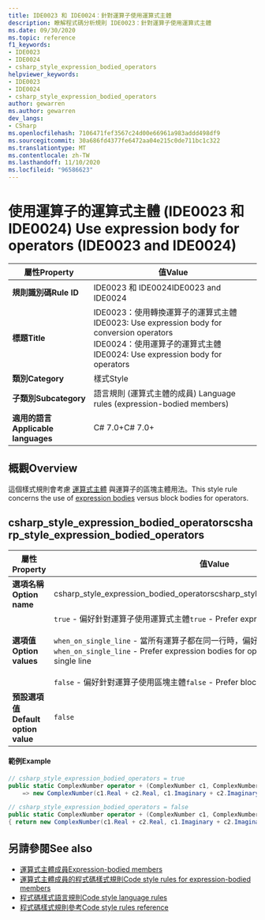 ```yaml
---
title: IDE0023 和 IDE0024：針對運算子使用運算式主體
description: 瞭解程式碼分析規則 IDE0023：針對運算子使用運算式主體
ms.date: 09/30/2020
ms.topic: reference
f1_keywords:
- IDE0023
- IDE0024
- csharp_style_expression_bodied_operators
helpviewer_keywords:
- IDE0023
- IDE0024
- csharp_style_expression_bodied_operators
author: gewarren
ms.author: gewarren
dev_langs:
- CSharp
ms.openlocfilehash: 7106471fef3567c24d00e66961a983addd498df9
ms.sourcegitcommit: 30a686fd4377fe6472aa04e215c0de711bc1c322
ms.translationtype: MT
ms.contentlocale: zh-TW
ms.lasthandoff: 11/10/2020
ms.locfileid: "96586623"
---
```

# <a name="use-expression-body-for-operators-ide0023-and-ide0024"></a><span data-ttu-id="4da8d-103">使用運算子的運算式主體 (IDE0023 和 IDE0024) </span><span class="sxs-lookup"><span data-stu-id="4da8d-103">Use expression body for operators (IDE0023 and IDE0024)</span></span>

|<span data-ttu-id="4da8d-104">屬性</span><span class="sxs-lookup"><span data-stu-id="4da8d-104">Property</span></span>|<span data-ttu-id="4da8d-105">值</span><span class="sxs-lookup"><span data-stu-id="4da8d-105">Value</span></span>|
|-|-|
| <span data-ttu-id="4da8d-106">**規則識別碼**</span><span class="sxs-lookup"><span data-stu-id="4da8d-106">**Rule ID**</span></span> | <span data-ttu-id="4da8d-107">IDE0023 和 IDE0024</span><span class="sxs-lookup"><span data-stu-id="4da8d-107">IDE0023 and IDE0024</span></span> |
| <span data-ttu-id="4da8d-108">**標題**</span><span class="sxs-lookup"><span data-stu-id="4da8d-108">**Title**</span></span> | <span data-ttu-id="4da8d-109">IDE0023：使用轉換運算子的運算式主體</span><span class="sxs-lookup"><span data-stu-id="4da8d-109">IDE0023: Use expression body for conversion operators</span></span><br/> <span data-ttu-id="4da8d-110">IDE0024：使用運算子的運算式主體</span><span class="sxs-lookup"><span data-stu-id="4da8d-110">IDE0024: Use expression body for operators</span></span> |
| <span data-ttu-id="4da8d-111">**類別**</span><span class="sxs-lookup"><span data-stu-id="4da8d-111">**Category**</span></span> | <span data-ttu-id="4da8d-112">樣式</span><span class="sxs-lookup"><span data-stu-id="4da8d-112">Style</span></span> |
| <span data-ttu-id="4da8d-113">**子類別**</span><span class="sxs-lookup"><span data-stu-id="4da8d-113">**Subcategory**</span></span> | <span data-ttu-id="4da8d-114">語言規則 (運算式主體的成員) </span><span class="sxs-lookup"><span data-stu-id="4da8d-114">Language rules (expression-bodied members)</span></span> |
| <span data-ttu-id="4da8d-115">**適用的語言**</span><span class="sxs-lookup"><span data-stu-id="4da8d-115">**Applicable languages**</span></span> | <span data-ttu-id="4da8d-116">C# 7.0+</span><span class="sxs-lookup"><span data-stu-id="4da8d-116">C# 7.0+</span></span> |

## <a name="overview"></a><span data-ttu-id="4da8d-117">概觀</span><span class="sxs-lookup"><span data-stu-id="4da8d-117">Overview</span></span>

<span data-ttu-id="4da8d-118">這個樣式規則會考慮 [運算式主體](../../../csharp/programming-guide/statements-expressions-operators/expression-bodied-members.md) 與運算子的區塊主體用法。</span><span class="sxs-lookup"><span data-stu-id="4da8d-118">This style rule concerns the use of [expression bodies](../../../csharp/programming-guide/statements-expressions-operators/expression-bodied-members.md) versus block bodies for operators.</span></span>

## <a name="csharp_style_expression_bodied_operators"></a><span data-ttu-id="4da8d-119">csharp_style_expression_bodied_operators</span><span class="sxs-lookup"><span data-stu-id="4da8d-119">csharp_style_expression_bodied_operators</span></span>

|<span data-ttu-id="4da8d-120">屬性</span><span class="sxs-lookup"><span data-stu-id="4da8d-120">Property</span></span>|<span data-ttu-id="4da8d-121">值</span><span class="sxs-lookup"><span data-stu-id="4da8d-121">Value</span></span>|
|-|-|
| <span data-ttu-id="4da8d-122">**選項名稱**</span><span class="sxs-lookup"><span data-stu-id="4da8d-122">**Option name**</span></span> | <span data-ttu-id="4da8d-123">csharp_style_expression_bodied_operators</span><span class="sxs-lookup"><span data-stu-id="4da8d-123">csharp_style_expression_bodied_operators</span></span>
| <span data-ttu-id="4da8d-124">**選項值**</span><span class="sxs-lookup"><span data-stu-id="4da8d-124">**Option values**</span></span> | <span data-ttu-id="4da8d-125">`true` - 偏好針對運算子使用運算式主體</span><span class="sxs-lookup"><span data-stu-id="4da8d-125">`true` - Prefer expression bodies for operators</span></span><br /><br /><span data-ttu-id="4da8d-126">`when_on_single_line` - 當所有運算子都在同一行時，偏好針對運算子使用運算式主體</span><span class="sxs-lookup"><span data-stu-id="4da8d-126">`when_on_single_line` - Prefer expression bodies for operators when they will be a single line</span></span><br /><br /><span data-ttu-id="4da8d-127">`false` - 偏好針對運算子使用區塊主體</span><span class="sxs-lookup"><span data-stu-id="4da8d-127">`false` - Prefer block bodies for operators</span></span> |
| <span data-ttu-id="4da8d-128">**預設選項值**</span><span class="sxs-lookup"><span data-stu-id="4da8d-128">**Default option value**</span></span> | `false` |

#### <a name="example"></a><span data-ttu-id="4da8d-129">範例</span><span class="sxs-lookup"><span data-stu-id="4da8d-129">Example</span></span>

```csharp
// csharp_style_expression_bodied_operators = true
public static ComplexNumber operator + (ComplexNumber c1, ComplexNumber c2)
    => new ComplexNumber(c1.Real + c2.Real, c1.Imaginary + c2.Imaginary);

// csharp_style_expression_bodied_operators = false
public static ComplexNumber operator + (ComplexNumber c1, ComplexNumber c2)
{ return new ComplexNumber(c1.Real + c2.Real, c1.Imaginary + c2.Imaginary); }
```

## <a name="see-also"></a><span data-ttu-id="4da8d-130">另請參閱</span><span class="sxs-lookup"><span data-stu-id="4da8d-130">See also</span></span>

- [<span data-ttu-id="4da8d-131">運算式主體成員</span><span class="sxs-lookup"><span data-stu-id="4da8d-131">Expression-bodied members</span></span>](../../../csharp/programming-guide/statements-expressions-operators/expression-bodied-members.md)
- [<span data-ttu-id="4da8d-132">運算式主體成員的程式碼樣式規則</span><span class="sxs-lookup"><span data-stu-id="4da8d-132">Code style rules for expression-bodied members</span></span>](expression-bodied-members.md)
- [<span data-ttu-id="4da8d-133">程式碼樣式語言規則</span><span class="sxs-lookup"><span data-stu-id="4da8d-133">Code style language rules</span></span>](language-rules.md)
- [<span data-ttu-id="4da8d-134">程式碼樣式規則參考</span><span class="sxs-lookup"><span data-stu-id="4da8d-134">Code style rules reference</span></span>](index.md)
